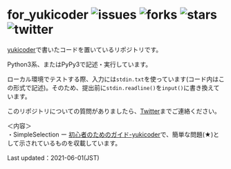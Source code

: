 # for_yukicoder ![issues](https://img.shields.io/github/issues/PyRadiolarus/for_yukicoder?style=plastic) ![forks](https://img.shields.io/github/forks/PyRadiolarus/for_yukicoder?style=plastic) ![stars](https://img.shields.io/github/stars/PyRadiolarus/for_yukicoder?style=plastic) ![twitter](https://img.shields.io/twitter/url?style=social&url=https%3A%2F%2Ftwitter.com%2F4voltex%2F)

[yukicoder](https://yukicoder.me/)で書いたコードを置いているリポジトリです。

Python3系、またはPyPy3で記述・実行しています。

ローカル環境でテストする際、入力には`stdin.txt`を使っています(コード内はこの形式で記述)。そのため、提出前に`stdin.readline()`を`input()`に書き換えています。

このリポジトリについての質問がありましたら、[Twitter](https://www.twitter.com/4voltex/)までご連絡ください。

＜内容＞<br>
・SimpleSelection ー [初心者のためのガイド-yukicoder](https://yukicoder.me/wiki/guide)で、簡単な問題(★)として示されているものを収載しています。

Last updated：2021-06-01(JST)

